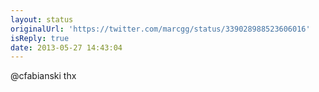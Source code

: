 ```yaml
---
layout: status
originalUrl: 'https://twitter.com/marcgg/status/339028988523606016'
isReply: true
date: 2013-05-27 14:43:04
---
```


@cfabianski thx
